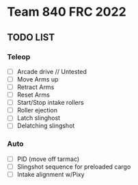 # Team 840 FRC 2022

## TODO LIST

### Teleop

- [ ] Arcade drive // Untested
- [ ] Move Arms up
- [ ] Retract Arms
- [ ] Reset Arms
- [ ] Start/Stop intake rollers 
- [ ] Roller ejection
- [ ] Latch slinghost
- [ ] Delatching slingshot

### Auto

- [ ] PID (move off tarmac)
- [ ] Slingshot sequence for preloaded cargo
- [ ] Intake alignment w/Pixy
